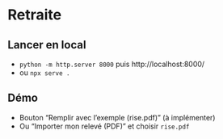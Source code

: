 # Retraite

## Lancer en local
- `python -m http.server 8000` puis http://localhost:8000/
- ou `npx serve .`

## Démo
- Bouton “Remplir avec l’exemple (rise.pdf)” (à implémenter)
- Ou “Importer mon relevé (PDF)” et choisir `rise.pdf`

